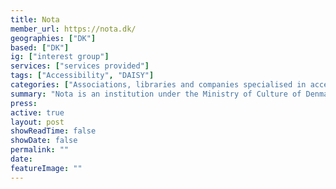 ```yaml
---
title: Nota
member_url: https://nota.dk/
geographies: ["DK"]
based: ["DK"]
ig: ["interest group"] 
services: ["services provided"] 
tags: ["Accessibility", "DAISY"]
categories: ["Associations, libraries and companies specialised in accessibility services"]
summary: "Nota is an institution under the Ministry of Culture of Denmark, which makes printed text available in digital formats."
press:
active: true
layout: post
showReadTime: false
showDate: false
permalink: ""
date: 
featureImage: ""
---
```

